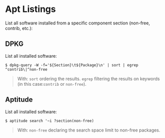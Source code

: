 # Apt Listings

List all software installed from a specific component section (non-free, contrib, etc.):

## DPKG

List all installed software:

```
$ dpkg-query -W -f='${Section}\t${Package}\n' | sort | egrep ^contrib\|^non-free
```

> With:
>	`sort` ordering the results.
>	`egrep` filtering the results on keywords (in this case:`contrib` or `non-free`).


## Aptitude

List all installed software:

```
$ aptitude search '~i ?section(non-free)
```

>	With: `non-free` declaring the search space limit to non-free packages.
